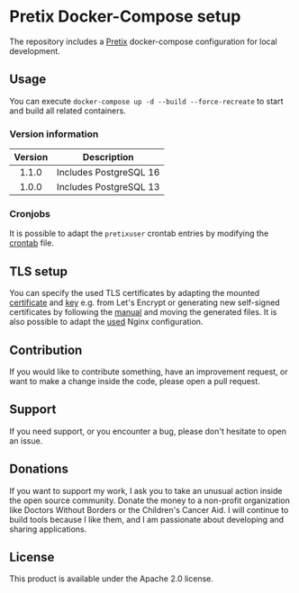 # Pretix Docker-Compose setup
The repository includes a [Pretix](https://pretix.eu/about/de/) docker-compose configuration for local development.

## Usage

You can execute `docker-compose up -d --build --force-recreate` to start and build all related containers.

### Version information

| **Version** |    **Description**     |
|:-----------:|:----------------------:|
|    1.1.0    | Includes PostgreSQL 16 |
|    1.0.0    | Includes PostgreSQL 13 |

### Cronjobs

It is possible to adapt the `pretixuser` crontab entries by modifying the [crontab](docker/pretix/crontab.bak) file.

## TLS setup

You can specify the used TLS certificates by adapting the mounted [certificate](docker/pretix/files/config/ssl/domain.crt) and [key](docker/pretix/files/config/ssl/domain.key) e.g. from Let's Encrypt or generating new self-signed certificates by following the [manual](scripts/EXAMPLE-CERT-CREATION.md) and moving the generated files. It is also possible to adapt the [used](docker/pretix/nginx/nginx.conf) Nginx configuration. 

## Contribution
If you would like to contribute something, have an improvement request, or want to make a change inside the code, please open a pull request.

## Support
If you need support, or you encounter a bug, please don't hesitate to open an issue.

## Donations
If you want to support my work, I ask you to take an unusual action inside the open source community. Donate the money to a non-profit organization like Doctors Without Borders or the Children's Cancer Aid. I will continue to build tools because I like them, and I am passionate about developing and sharing applications.

## License
This product is available under the Apache 2.0 license.
